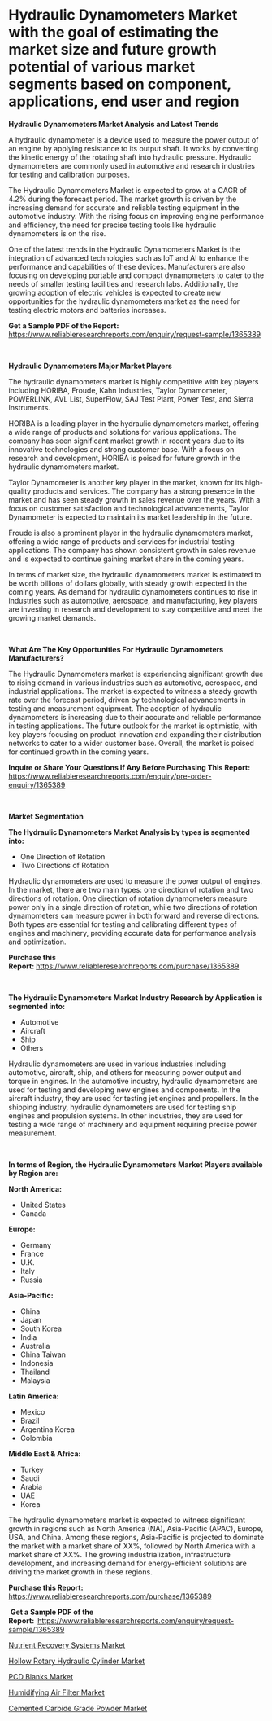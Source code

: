 <p><h1>Hydraulic Dynamometers Market with the goal of estimating the market size and future growth potential of various market segments based on component, applications, end user and region</h1></p><p><strong>Hydraulic Dynamometers Market Analysis and Latest Trends</strong></p>
<p><p>A hydraulic dynamometer is a device used to measure the power output of an engine by applying resistance to its output shaft. It works by converting the kinetic energy of the rotating shaft into hydraulic pressure. Hydraulic dynamometers are commonly used in automotive and research industries for testing and calibration purposes.</p><p>The Hydraulic Dynamometers Market is expected to grow at a CAGR of 4.2% during the forecast period. The market growth is driven by the increasing demand for accurate and reliable testing equipment in the automotive industry. With the rising focus on improving engine performance and efficiency, the need for precise testing tools like hydraulic dynamometers is on the rise.</p><p>One of the latest trends in the Hydraulic Dynamometers Market is the integration of advanced technologies such as IoT and AI to enhance the performance and capabilities of these devices. Manufacturers are also focusing on developing portable and compact dynamometers to cater to the needs of smaller testing facilities and research labs. Additionally, the growing adoption of electric vehicles is expected to create new opportunities for the hydraulic dynamometers market as the need for testing electric motors and batteries increases.</p></p>
<p><strong>Get a Sample PDF of the Report:&nbsp;</strong> <a href="https://www.reliableresearchreports.com/enquiry/request-sample/1365389">https://www.reliableresearchreports.com/enquiry/request-sample/1365389</a></p>
<p>&nbsp;</p>
<p><strong>Hydraulic Dynamometers Major Market Players</strong></p>
<p><p>The hydraulic dynamometers market is highly competitive with key players including HORIBA, Froude, Kahn Industries, Taylor Dynamometer, POWERLINK, AVL List, SuperFlow, SAJ Test Plant, Power Test, and Sierra Instruments. </p><p>HORIBA is a leading player in the hydraulic dynamometers market, offering a wide range of products and solutions for various applications. The company has seen significant market growth in recent years due to its innovative technologies and strong customer base. With a focus on research and development, HORIBA is poised for future growth in the hydraulic dynamometers market.</p><p>Taylor Dynamometer is another key player in the market, known for its high-quality products and services. The company has a strong presence in the market and has seen steady growth in sales revenue over the years. With a focus on customer satisfaction and technological advancements, Taylor Dynamometer is expected to maintain its market leadership in the future.</p><p>Froude is also a prominent player in the hydraulic dynamometers market, offering a wide range of products and services for industrial testing applications. The company has shown consistent growth in sales revenue and is expected to continue gaining market share in the coming years.</p><p>In terms of market size, the hydraulic dynamometers market is estimated to be worth billions of dollars globally, with steady growth expected in the coming years. As demand for hydraulic dynamometers continues to rise in industries such as automotive, aerospace, and manufacturing, key players are investing in research and development to stay competitive and meet the growing market demands.</p></p>
<p>&nbsp;</p>
<p><strong>What Are The Key Opportunities For Hydraulic Dynamometers Manufacturers?</strong></p>
<p><p>The Hydraulic Dynamometers market is experiencing significant growth due to rising demand in various industries such as automotive, aerospace, and industrial applications. The market is expected to witness a steady growth rate over the forecast period, driven by technological advancements in testing and measurement equipment. The adoption of hydraulic dynamometers is increasing due to their accurate and reliable performance in testing applications. The future outlook for the market is optimistic, with key players focusing on product innovation and expanding their distribution networks to cater to a wider customer base. Overall, the market is poised for continued growth in the coming years.</p></p>
<p><strong>Inquire or Share Your Questions If Any Before Purchasing This Report:</strong> <a href="https://www.reliableresearchreports.com/enquiry/pre-order-enquiry/1365389">https://www.reliableresearchreports.com/enquiry/pre-order-enquiry/1365389</a></p>
<p>&nbsp;</p>
<p><strong>Market Segmentation</strong></p>
<p><strong>The Hydraulic Dynamometers Market Analysis by types is segmented into:</strong></p>
<p><ul><li>One Direction of Rotation</li><li>Two Directions of Rotation</li></ul></p>
<p><p>Hydraulic dynamometers are used to measure the power output of engines. In the market, there are two main types: one direction of rotation and two directions of rotation. One direction of rotation dynamometers measure power only in a single direction of rotation, while two directions of rotation dynamometers can measure power in both forward and reverse directions. Both types are essential for testing and calibrating different types of engines and machinery, providing accurate data for performance analysis and optimization.</p></p>
<p><strong>Purchase this Report:&nbsp;</strong><a href="https://www.reliableresearchreports.com/purchase/1365389">https://www.reliableresearchreports.com/purchase/1365389</a></p>
<p>&nbsp;</p>
<p><strong>The Hydraulic Dynamometers Market Industry Research by Application is segmented into:</strong></p>
<p><ul><li>Automotive</li><li>Aircraft</li><li>Ship</li><li>Others</li></ul></p>
<p><p>Hydraulic dynamometers are used in various industries including automotive, aircraft, ship, and others for measuring power output and torque in engines. In the automotive industry, hydraulic dynamometers are used for testing and developing new engines and components. In the aircraft industry, they are used for testing jet engines and propellers. In the shipping industry, hydraulic dynamometers are used for testing ship engines and propulsion systems. In other industries, they are used for testing a wide range of machinery and equipment requiring precise power measurement.</p></p>
<p>&nbsp;</p>
<p><strong>In terms of Region, the Hydraulic Dynamometers Market Players available by Region are:</strong></p>
<p>
    <p> <strong> North America: </strong>
        <ul>
            <li>United States</li>
            <li>Canada</li>
        </ul>
        </p> 
    <p> <strong> Europe: </strong>
        <ul>
            <li>Germany</li>
            <li>France</li>
            <li>U.K.</li>
            <li>Italy</li>
            <li>Russia</li>
        </ul>
        </p> 
    <p> <strong> Asia-Pacific: </strong>
        <ul>
            <li>China</li>
            <li>Japan</li>
            <li>South Korea</li>
            <li>India</li>
            <li>Australia</li>
            <li>China Taiwan</li>
            <li>Indonesia</li>
            <li>Thailand</li>
            <li>Malaysia</li>
        </ul>
        </p> 
    <p> <strong> Latin America: </strong>
        <ul>
            <li>Mexico</li>
            <li>Brazil</li>
            <li>Argentina Korea</li>
            <li>Colombia</li>
        </ul>
        </p> 
    <p> <strong> Middle East & Africa: </strong>
        <ul>
            <li>Turkey</li>
            <li>Saudi</li>
            <li>Arabia</li>
            <li>UAE</li>
            <li>Korea</li>
        </ul>
    </p>
    </p>
<p><p>The hydraulic dynamometers market is expected to witness significant growth in regions such as North America (NA), Asia-Pacific (APAC), Europe, USA, and China. Among these regions, Asia-Pacific is projected to dominate the market with a market share of XX%, followed by North America with a market share of XX%. The growing industrialization, infrastructure development, and increasing demand for energy-efficient solutions are driving the market growth in these regions.</p></p>
<p><strong>Purchase this Report: </strong><a href="https://www.reliableresearchreports.com/purchase/1365389">https://www.reliableresearchreports.com/purchase/1365389</a></p>
<p>&nbsp;<strong>Get a Sample PDF of the Report:&nbsp;&nbsp;</strong><a href="https://www.reliableresearchreports.com/enquiry/request-sample/1365389">https://www.reliableresearchreports.com/enquiry/request-sample/1365389</a></p>
<p><strong></strong></p>
<p><p><a href="https://medium.com/@shirleygreene26/nutrient-recovery-systems-market-analysis-and-sze-forecasted-for-period-from-2024-to-2031-68c8d6a03eaf">Nutrient Recovery Systems Market</a></p><p><a href="https://medium.com/@emilyarnold76/hollow-rotary-hydraulic-cylinder-market-outlook-industry-overview-and-forecast-2024-to-2031-5fd1a36dcd3b">Hollow Rotary Hydraulic Cylinder Market</a></p><p><a href="https://github.com/sougarounis/Market-Research-Report-List-1/blob/main/pcd-blanks-market.md">PCD Blanks Market</a></p><p><a href="https://medium.com/@emilyarnold76/humidifying-air-filter-market-analysis-and-sze-forecasted-for-period-from-2024-to-2031-9c31b0fa4d93">Humidifying Air Filter Market</a></p><p><a href="https://github.com/jj19131/Market-Research-Report-List-1/blob/main/cemented-carbide-grade-powder-market.md">Cemented Carbide Grade Powder Market</a></p></p>